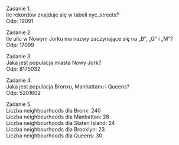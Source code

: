 Zadanie 1.<br />
Ile rekordów znajduje się w tabeli nyc_streets?<br />
Odp: 19091

Zadanie 2.<br />
Ile ulic w Nowym Jorku ma nazwy zaczynające się na „B”, „Q” i „M”?<br />
Odp: 17099

Zadanie 3.<br />
Jaka jest populacja miasta Nowy Jork?<br />
Odp: 8175032

Zadanie 4.<br />
Jaka jest populacja Bronxu, Manhattanu i Queens?<br />
Odp: 5201602

Zadanie 5.<br />
Liczba neighbourhoods dla Bronx: 240<br />
Liczba neighbourhoods dla Manhattan: 28<br />
Liczba neighbourhoods dla Staten Island: 24<br />
Liczba neighbourhoods dla Brooklyn: 23<br />
Liczba neighbourhoods dla Queens: 30<br />


